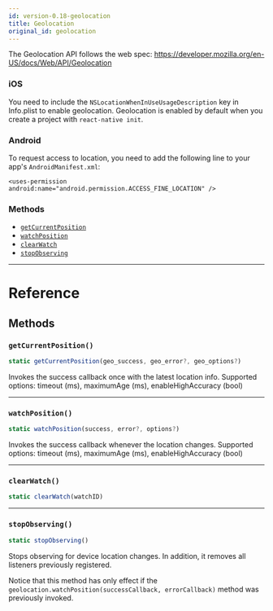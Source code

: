 ```yaml
---
id: version-0.18-geolocation
title: Geolocation
original_id: geolocation
---
```


The Geolocation API follows the web spec: https://developer.mozilla.org/en-US/docs/Web/API/Geolocation

### iOS

You need to include the `NSLocationWhenInUseUsageDescription` key in Info.plist to enable geolocation. Geolocation is enabled by default when you create a project with `react-native init`.

### Android

To request access to location, you need to add the following line to your app's `AndroidManifest.xml`:

`<uses-permission android:name="android.permission.ACCESS_FINE_LOCATION" />`

### Methods

- [`getCurrentPosition`](geolocation#getcurrentposition)
- [`watchPosition`](geolocation#watchposition)
- [`clearWatch`](geolocation#clearwatch)
- [`stopObserving`](geolocation#stopobserving)

---

# Reference

## Methods

### `getCurrentPosition()`

```jsx
static getCurrentPosition(geo_success, geo_error?, geo_options?)
```

Invokes the success callback once with the latest location info. Supported options: timeout (ms), maximumAge (ms), enableHighAccuracy (bool)

---

### `watchPosition()`

```jsx
static watchPosition(success, error?, options?)
```

Invokes the success callback whenever the location changes. Supported options: timeout (ms), maximumAge (ms), enableHighAccuracy (bool)

---

### `clearWatch()`

```jsx
static clearWatch(watchID)
```

---

### `stopObserving()`

```jsx
static stopObserving()
```

Stops observing for device location changes. In addition, it removes all listeners previously registered.

Notice that this method has only effect if the `geolocation.watchPosition(successCallback, errorCallback)` method was previously invoked.
